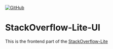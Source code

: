
[![GitHub](https://img.shields.io/github/license/mashape/apistatus.svg?style=popout)](https://opensource.org/osd)
# StackOverflow-Lite-UI
This is the frontend part of the [StackOverflow-Lite](https://stackoverflowlite12.docs.apiary.io/#)
